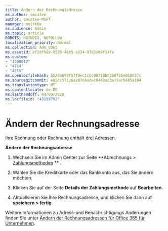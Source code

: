 ```yaml
---
title: Ändern der Rechnungsadresse
ms.author: cmcatee
author: cmcatee-MSFT
manager: mnirkhe
ms.audience: Admin
ms.topic: article
ROBOTS: NOINDEX, NOFOLLOW
localization_priority: Normal
ms.collection: Adm_O365
ms.assetid: ef2df989-8539-48b5-a324-97d2e09f14fe
ms.custom:
- "1200012"
- "4714"
- "4715"
ms.openlocfilehash: b528a698f57f0ec1cbc08718b83b07bbe050637c
ms.sourcegitcommit: e95cc57126a28766adec8442ac3a79acb485a1b4
ms.translationtype: MT
ms.contentlocale: de-DE
ms.lasthandoff: 04/09/2020
ms.locfileid: "43198792"
---
```

# <a name="change-your-billing-address"></a>Ändern der Rechnungsadresse

Ihre Rechnung oder Rechnung enthält drei Adressen. 

**Ändern der Rechnungsadresse**

1. Wechseln Sie im Admin Center zur Seite **Abrechnungs > [Zahlungsmethoden](https://go.microsoft.com/fwlink/p/?linkid=2018806) ** . 

2. Wählen Sie die Kreditkarte oder das Bankkonto aus, das Sie ändern möchten. 

3. Klicken Sie auf der Seite **Details der Zahlungsmethode** auf **Bearbeiten**. 

4. Aktualisieren Sie Ihre Rechnungsadresse, und klicken Sie dann auf **speichern > fertig**. 

Weitere Informationen zu Adress-und Benachrichtigungs Änderungen finden Sie unter [Ändern der Rechnungsadressen für Office 365 für Unternehmen](https://docs.microsoft.com/microsoft-365/commerce/billing-and-payments/change-your-billing-addresses?view=o365-worldwide). 
